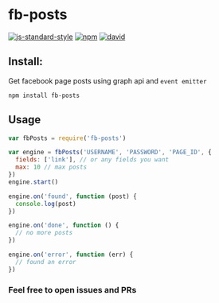 # fb-posts

[![js-standard-style](https://img.shields.io/badge/code%20style-standard-brightgreen.svg?style=flat)](https://github.com/feross/standard)
[![npm](https://img.shields.io/npm/v/fb-posts.svg)](https://www.npmjs.com/package/fb-posts)
[![david](https://david-dm.org/davidyen1124/fb-posts.svg)](https://david-dm.org/davidyen1124/fb-posts)


## Install:
Get facebook page posts using graph api and `event emitter`

```
npm install fb-posts
```

## Usage

```javascript
var fbPosts = require('fb-posts')

var engine = fbPosts('USERNAME', 'PASSWORD', 'PAGE_ID', {
  fields: ['link'], // or any fields you want
  max: 10 // max posts
})
engine.start()

engine.on('found', function (post) {
  console.log(post)
})

engine.on('done', function () {
  // no more posts
})

engine.on('error', function (err) {
  // found an error
})

```

### Feel free to open issues and PRs